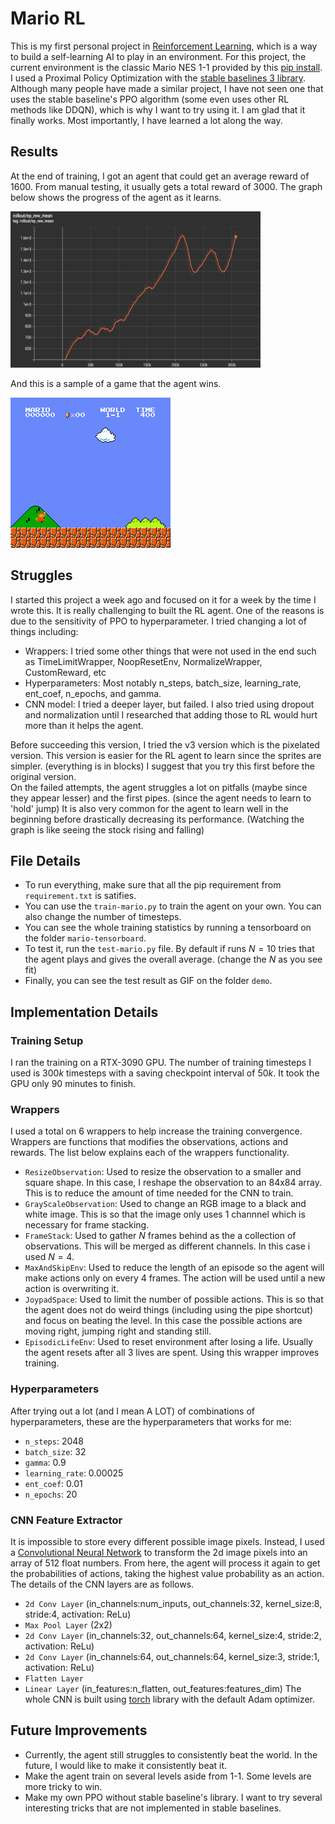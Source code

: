 # Mario RL
This is my first personal project in [Reinforcement Learning](https://en.wikipedia.org/wiki/Reinforcement_learning), which is a way to build a self-learning AI to play in an environment. For this project, the current environment is the classic Mario NES 1-1 provided by this [pip install](https://pypi.org/project/gym-super-mario-bros/). I used a Proximal Policy Optimization with the [stable baselines 3 library](https://stable-baselines3.readthedocs.io/en/master/). Although many people have made a similar project, I have not seen one that uses the stable baseline's PPO algorithm (some even uses other RL methods like DDQN), which is why I want to try using it. I am glad that it finally works. Most importantly, I have learned a lot along the way.


## Results
At the end of training, I got an agent that could get an average reward of $1600$. From manual testing, it usually gets a total reward of $3000$. The graph below shows the progress of the agent as it learns.  
  
<img src="reward_graph.png"  width="400" height="250">

And this is a sample of a game that the agent wins.  
  
<img src="demo/mario_success.gif"  width="256" height="240">


## Struggles
I started this project a week ago and focused on it for a week by the time I wrote this. It is really challenging to built the RL agent. One of the reasons is due to the sensitivity of PPO to hyperparameter. I tried changing a lot of things including:
- Wrappers: I tried some other things that were not used in the end such as TimeLimitWrapper, NoopResetEnv, NormalizeWrapper, CustomReward, etc
- Hyperparameters: Most notably n_steps, batch_size, learning_rate, ent_coef, n_epochs, and gamma.
- CNN model: I tried a deeper layer, but failed. I also tried using dropout and normalization until I researched that adding those to RL would hurt more than it helps the agent.  

Before succeeding this version, I tried the v3 version which is the pixelated version. This version is easier for the RL agent to learn since the sprites are simpler. (everything is in blocks) I suggest that you try this first before the original version.  
On the failed attempts, the agent struggles a lot on pitfalls (maybe since they appear lesser) and the first pipes. (since the agent needs to learn to 'hold' jump)
It is also very common for the agent to learn well in the beginning before drastically decreasing its performance. (Watching the graph is like seeing the stock rising and falling)


## File Details
- To run everything, make sure that all the pip requirement from `requirement.txt` is satifies.
- You can use the `train-mario.py` to train the agent on your own. You can also change the number of timesteps.  
- You can see the whole training statistics by running a tensorboard on the folder `mario-tensorboard`.  
- To test it, run the `test-mario.py` file. By default if runs $N=10$ tries that the agent plays and gives the overall average. (change the $N$ as you see fit)  
- Finally, you can see the test result as GIF on the folder `demo`.


## Implementation Details
### Training Setup
I ran the training on a RTX-3090 GPU. The number of training timesteps I used is $300k$ timesteps with a saving checkpoint interval of $50k$. It took the GPU only $90$ minutes to finish.
### Wrappers
I used a total on $6$ wrappers to help increase the training convergence. Wrappers are functions that modifies the observations, actions and rewards. The list below explains each of the wrappers functionality.
- `ResizeObservation`: Used to resize the observation to a smaller and square shape. In this case, I reshape the observation to an 84x84 array. This is to reduce the amount of time needed for the CNN to train.
- `GrayScaleObservation`: Used to change an RGB image to a black and white image. This is so that the image only uses $1$ channnel which is necessary for frame stacking.
- `FrameStack`: Used to gather $N$ frames behind as the a collection of observations. This will be merged as different channels. In this case i used $N=4$.
- `MaxAndSkipEnv`: Used to reduce the length of an episode so the agent will make actions only on every $4$ frames. The action will be used until a new action is overwriting it.
- `JoypadSpace`: Used to limit the number of possible actions. This is so that the agent does not do weird things (including using the pipe shortcut) and focus on beating the level. In this case the possible actions are moving right, jumping right and standing still.
- `EpisodicLifeEnv`: Used to reset environment after losing a life. Usually the agent resets after all $3$ lives are spent. Using this wrapper improves training.

### Hyperparameters
After trying out a lot (and I mean A LOT) of combinations of hyperparameters, these are the hyperparameters that works for me:
- `n_steps`: 2048
- `batch_size`: 32
- `gamma`: 0.9
- `learning_rate`: 0.00025
- `ent_coef`: 0.01
- `n_epochs`: 20

### CNN Feature Extractor
It is impossible to store every different possible image pixels. Instead, I used a [Convolutional Neural Network](https://en.wikipedia.org/wiki/Convolutional_neural_network) to transform the 2d image pixels into an array of $512$ float numbers. From here, the agent will process it again to get the probabilities of actions, taking the highest value probability as an action. The details of the CNN layers are as follows.
- `2d Conv Layer` (in_channels:num_inputs, out_channels:32, kernel_size:8, stride:4, activation: ReLu)
- `Max Pool Layer` (2x2)
- `2d Conv Layer` (in_channels:32, out_channels:64, kernel_size:4, stride:2, activation: ReLu)
- `2d Conv Layer` (in_channels:64, out_channels:64, kernel_size:3, stride:1, activation: ReLu)
- `Flatten Layer`
- `Linear Layer` (in_features:n_flatten, out_features:features_dim)
The whole CNN is built using [torch](https://pytorch.org/) library with the default Adam optimizer.


## Future Improvements
- Currently, the agent still struggles to consistently beat the world. In the future, I would like to make it consistently beat it.
- Make the agent train on several levels aside from 1-1. Some levels are more tricky to win.
- Make my own PPO without stable baseline's library. I want to try several interesting tricks that are not implemented in stable baselines.

